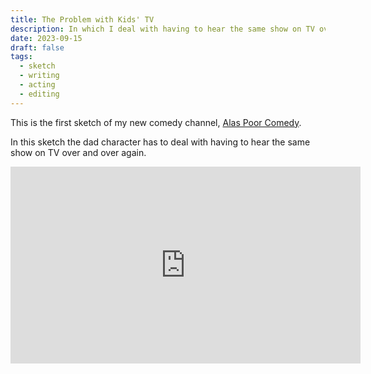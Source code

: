 ```yaml
---
title: The Problem with Kids' TV
description: In which I deal with having to hear the same show on TV over and over again.
date: 2023-09-15
draft: false
tags:
  - sketch
  - writing
  - acting
  - editing
---
```


This is the first sketch of my new comedy channel, [Alas Poor Comedy](https://www.youtube.com/@AlasPoorComedy).

In this sketch the dad character has to deal with having to hear the same show on TV over and over again.

<iframe width="560" height="315" src="https://www.youtube.com/embed/stBNzsvpS7g?si=sLt0STvWb_YIBnWq" title="YouTube video player" frameborder="0" allow="accelerometer; autoplay; clipboard-write; encrypted-media; gyroscope; picture-in-picture; web-share" allowfullscreen></iframe>

